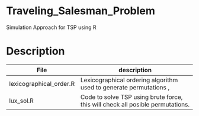# Traveling_Salesman_Problem
Simulation Approach for TSP using R

# Description

| File  | description   |
|-------|---------------|
| lexicographical_order.R | Lexicographical ordering algorithm used to generate permutations , |
| lux_sol.R  | Code to solve TSP using brute force, this will check all posible permutations.   |
